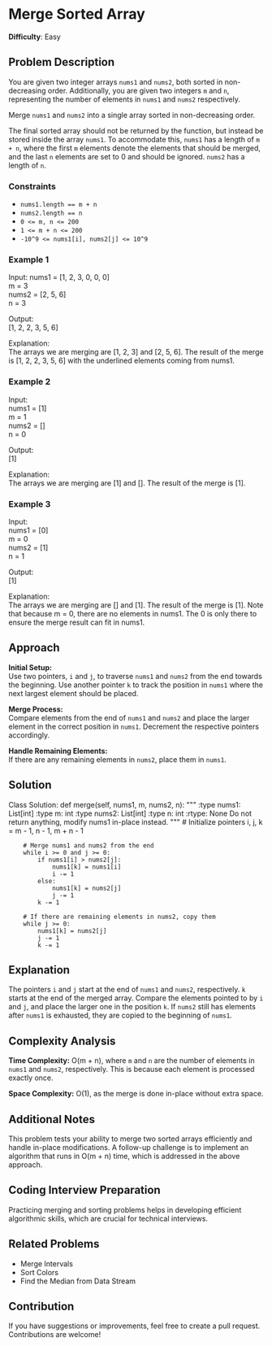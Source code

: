 # Merge Sorted Array

**Difficulty**: Easy

## Problem Description

You are given two integer arrays `nums1` and `nums2`, both sorted in non-decreasing order. Additionally, you are given two integers `m` and `n`, representing the number of elements in `nums1` and `nums2` respectively. 

Merge `nums1` and `nums2` into a single array sorted in non-decreasing order.

The final sorted array should not be returned by the function, but instead be stored inside the array `nums1`. To accommodate this, `nums1` has a length of `m + n`, where the first `m` elements denote the elements that should be merged, and the last `n` elements are set to 0 and should be ignored. `nums2` has a length of `n`.

### Constraints
- `nums1.length == m + n`
- `nums2.length == n`
- `0 <= m, n <= 200`
- `1 <= m + n <= 200`
- `-10^9 <= nums1[i], nums2[j] <= 10^9`

### Example 1

Input: 
nums1 = [1, 2, 3, 0, 0, 0]  
m = 3  
nums2 = [2, 5, 6]  
n = 3

Output:  
[1, 2, 2, 3, 5, 6]  

Explanation:  
The arrays we are merging are [1, 2, 3] and [2, 5, 6]. The result of the merge is [1, 2, 2, 3, 5, 6] with the underlined elements coming from nums1.

### Example 2

Input:  
nums1 = [1]  
m = 1  
nums2 = []  
n = 0

Output:  
[1]

Explanation:  
The arrays we are merging are [1] and []. The result of the merge is [1].

### Example 3

Input:  
nums1 = [0]  
m = 0  
nums2 = [1]  
n = 1

Output:  
[1]

Explanation:  
The arrays we are merging are [] and [1]. The result of the merge is [1]. Note that because m = 0, there are no elements in nums1. The 0 is only there to ensure the merge result can fit in nums1.

## Approach

**Initial Setup:**  
Use two pointers, `i` and `j`, to traverse `nums1` and `nums2` from the end towards the beginning. Use another pointer `k` to track the position in `nums1` where the next largest element should be placed.

**Merge Process:**  
Compare elements from the end of `nums1` and `nums2` and place the larger element in the correct position in `nums1`. Decrement the respective pointers accordingly.

**Handle Remaining Elements:**  
If there are any remaining elements in `nums2`, place them in `nums1`.

## Solution

Class Solution:
    def merge(self, nums1, m, nums2, n):
        """
        :type nums1: List[int]
        :type m: int
        :type nums2: List[int]
        :type n: int
        :rtype: None Do not return anything, modify nums1 in-place instead.
        """
        # Initialize pointers
        i, j, k = m - 1, n - 1, m + n - 1
        
        # Merge nums1 and nums2 from the end
        while i >= 0 and j >= 0:
            if nums1[i] > nums2[j]:
                nums1[k] = nums1[i]
                i -= 1
            else:
                nums1[k] = nums2[j]
                j -= 1
            k -= 1
        
        # If there are remaining elements in nums2, copy them
        while j >= 0:
            nums1[k] = nums2[j]
            j -= 1
            k -= 1

## Explanation

The pointers `i` and `j` start at the end of `nums1` and `nums2`, respectively. `k` starts at the end of the merged array. Compare the elements pointed to by `i` and `j`, and place the larger one in the position `k`. If `nums2` still has elements after `nums1` is exhausted, they are copied to the beginning of `nums1`.

## Complexity Analysis

**Time Complexity:** O(m + n), where `m` and `n` are the number of elements in `nums1` and `nums2`, respectively. This is because each element is processed exactly once.

**Space Complexity:** O(1), as the merge is done in-place without extra space.

## Additional Notes

This problem tests your ability to merge two sorted arrays efficiently and handle in-place modifications. A follow-up challenge is to implement an algorithm that runs in O(m + n) time, which is addressed in the above approach.

## Coding Interview Preparation

Practicing merging and sorting problems helps in developing efficient algorithmic skills, which are crucial for technical interviews.

## Related Problems

- Merge Intervals
- Sort Colors
- Find the Median from Data Stream

## Contribution

If you have suggestions or improvements, feel free to create a pull request. Contributions are welcome!
